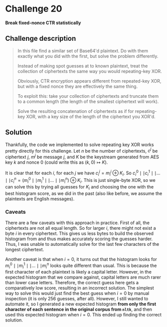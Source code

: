 # Challenge 20

**Break fixed-nonce CTR statistically**

## Challenge description

> In this file find a similar set of Base64'd plaintext. Do with them exactly what you did with the first, but solve the problem differently.
> 
> Instead of making spot guesses at to known plaintext, treat the collection of ciphertexts the same way you would repeating-key XOR.
> 
> Obviously, CTR encryption appears different from repeated-key XOR, but with a fixed nonce they are effectively the same thing.
> 
> To exploit this: take your collection of ciphertexts and truncate them to a common length (the length of the smallest ciphertext will work).
> 
> Solve the resulting concatenation of ciphertexts as if for repeating-key XOR, with a key size of the length of the ciphertext you XOR'd.

## Solution

Thankfully, the code we implemented to solve repeating key XOR works pretty directly for this challenge. Let $n$ be the number of ciphertexts, $c^j$ be ciphertext $j$, $m^j$ be message $j$, and $K$ be the keystream generated from AES key $k$ and nonce $0$ (could write this as $(k, 0) \mapsto K$).

It is clear that for each $i$, for each $j$ we have $c_i^j = m_i^j \oplus K_i$. So $c_i^0 \mid\mid c_i^1 \mid\mid \ldots \mid\mid c_i^n = (m_i^0 \mid\mid m_i^1 \mid\mid \ldots \mid\mid m_i^n) \oplus K_i$. This is just single-byte XOR, so we can solve this by trying all guesses for $K_i$ and choosing the one with the best histogram score, as we did in the past (also like before, we assume the plaintexts are English messages).

### Caveats

There are a few caveats with this approach in practice. First of all, the ciphertexts are not all equal length. So for larger $i$, there might not exist a byte $i$ in every ciphertext. This gives us less bytes to build the observed histogram from and thus makes accurately scoring the guesses harder. Thus, I was unable to automatically solve for the last few characters of the longest ciphertext.

Another caveat is that when $i=0$, it turns out that the histogram looks for $m_i^0 \mid\mid m_i^1 \mid\mid \ldots \mid\mid m_i^n$ looks quite different than usual. This is because the first character of each plaintext is likely a capital letter. However, in the expected histogram that we compare against, capital letters are much rarer than lower case letters. Therefore, the correct guess here gets a comparatively low score, resulting in an incorrect solution. The simplest way to solve this would just find the best guess when $i=0$ by manual inspection (it is only 256 guesses, after all). However, I still wanted to automate it, so I generated a new expected histogram **from only the first character of each sentence in the original corpus from `nltk`**, and then used this expected histogram when $i=0$. This ended up finding the correct solution.

